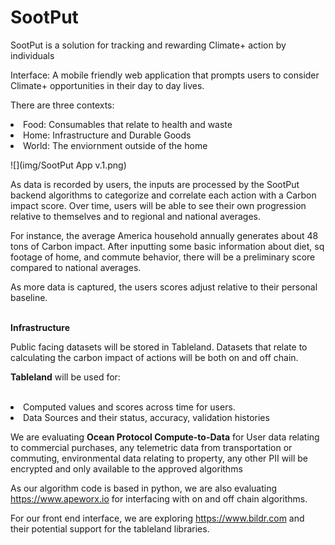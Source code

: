 # SootPut
SootPut is a solution for tracking and rewarding Climate+ action by individuals

Interface: A mobile friendly web application that prompts users to consider Climate+ opportunities in their day to day lives.

There are three contexts:
<li>Food:
Consumables that relate to health and waste

<li>Home: 
Infrastructure and Durable Goods

<li>World: 
The enviornment outside of the home

![](img/SootPut App v.1.png)

As data is recorded by users, the inputs are processed by the SootPut backend algorithms to categorize and correlate each action with 
a Carbon impact score. Over time, users will be able to see their own progression relative to themselves and to regional and national averages.
<p>For instance, the average America household annually generates about 48 tons of Carbon impact. After inputting some basic information about diet, 
sq footage of home, and commute behavior, there will be a preliminary score compared to national averages.

As more data is captured, the users scores adjust relative to their personal baseline.

<br>
<B>Infrastructure</b>
<p>Public facing datasets will be stored in Tableland.
Datasets that relate to calculating the carbon impact of actions 
will be both on and off chain. </p>

<p><B>Tableland</b> will be used for:</p>
<br>
<li>Computed values and scores across time for users.</li>
<li>Data Sources and their status, accuracy, validation histories</li>


<p>We are evaluating
<b>Ocean Protocol Compute-to-Data</b>  for 
User data relating to commercial purchases, any telemetric data from
transportation or commuting, environmental data relating to property, any
other PII will be encrypted and only available to the approved algorithms
</p>

As our algorithm code is based in python, we are also evaluating 
https://www.apeworx.io for interfacing with on and off chain algorithms.

For our front end interface, we are exploring https://www.bildr.com and their potential 
support for the tableland libraries.